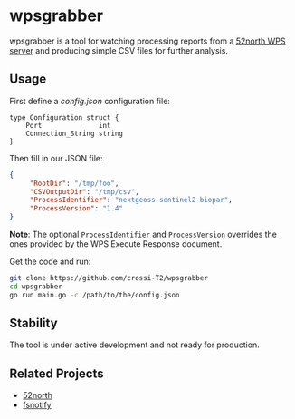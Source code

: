# wpsgrabber

wpsgrabber is a tool for watching processing reports from a [52north WPS server](https://52north.org) and producing simple CSV files for further analysis.

## Usage

First define a *config.json* configuration file:

```golang
type Configuration struct {
	Port              int
	Connection_String string
}
```

Then fill in our JSON file:

```json
{
     "RootDir": "/tmp/foo",
     "CSVOutputDir": "/tmp/csv",
     "ProcessIdentifier": "nextgeoss-sentinel2-biopar",
     "ProcessVersion": "1.4"
}
```


**Note**: The optional `ProcessIdentifier` and `ProcessVersion` overrides the ones provided by the WPS Execute Response document. 

Get the code and run:

```bash
git clone https://github.com/crossi-T2/wpsgrabber
cd wpsgrabber
go run main.go -c /path/to/the/config.json
```

## Stability

The tool is under active development and not ready for production.

## Related Projects

* [52north](https://52north.org)
* [fsnotify](https://github.com/fsnotify/fsnotify)
